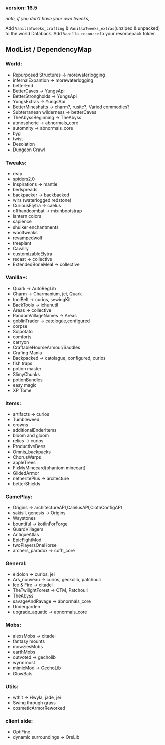 ### version: 16.5

*note, if you don't have your own tweeks,*

Add `VanillaTweeks_crafting` & `VanillaTweeks_extras`(unziped & unpacked) to the world Databack. Add `Vanilla_resource` to your resorcepack folder.

## ModList / DependencyMap

### World:
* Repurposed Structures -> morewaterlogging
* infernalExpantion -> morewaterlogging
* betterEnd
* BetterCaves -> YungsApi
* BetterStrongholds -> YungsApi
* YungsExtras -> YungsApi
* BetterMineshafts -> charm?, rusitc?, Varied commodies?
* Subterranean wilderness -> betterCaves
* TheAbyssBeginning -> TheAbyss
* atmospheric -> abnormals_core
* automnity -> abnormals_core
* byg
* twist
* Desolation
* Dungeon Crawl

### Tweaks:
* reap
* spiders2.0
* Inspirations -> mantle
* bedspreads
* backpacker -> backbacked
* wlrs (waterlogged redstone)
* CuriousElytra -> caelus
* offhandcombat -> mixinbootstrap
* lantern colors
* sapience
* shulker enchantments
* wooltweaks
* revampedwolf
* treeplant
* Cavalry
* customizableElytra
* recast -> collective
* ExtendedBoneMeal -> collective

### Vanilla+:
* Quark -> AutoRegLib
* Charm -> Charmanium, jei, Quark
* toolBelt -> curios, sewingKit
* BackTools -> ichunutil
* Areas -> collective
* RandomVillageNames -> Areas
* goblinTrader -> catologue,configured
* corpse
* Solpotato
* comforts
* carryon
* CraftableHourseArmour/Saddles
* Crafing Mania
* Backpacked -> catolague, configured, curios
* fish traps
* potion master
* SlimyChunks
* potionBundles
* easy magic
* XP Tome

### Items:
* artifacts -> curios
* Tumbleweed
* crowns
* additionalEnderItems
* bloom and gloom
* relics -> curios
* ProductiveBees
* Omnis_backpacks
* ChorusWarps
* appleTrees
* FixMyMinecard(phantom minecart)
* GildedArmor
* netheritePlus -> arcitecture
* betterShields

### GamePlay:
* Origins -> architectureAPI,CalelusAPI,ClothConfigAPI
* sakisil, genesis -> Origins
* Waystones
* bountiful -> kotlinForForge
* GuardVillagers
* AntiqueAtlas
* EpicFightMod
* twoPlayersOneHorse
* archers_paradox -> cofh_core

### General:
* eidolon -> curios, jei
* Ars_nouveau -> curios, geckolib, patchouli
* Ice & Fire -> citadel
* TheTwilightForest -> CTM, Patchouli
* TheAbyss
* savageAndRavage -> abnormals_core
* Undergarden
* upgrade_aquatic -> abnormals_core

### Mobs:
* alexsMobs -> citadel
* fantasy mounts
* mowziesMobs
* earthMobs
* outvoted -> gecholib
* wyrmroost
* mimicMod -> GechoLib
* GlowBats

### Utils:
* wthit -> Hwyla, jade, jei
* Swing through grass
* cosmeticArmorReworked

### client side:
* OptiFine
* dynamic surroundings -> OreLib